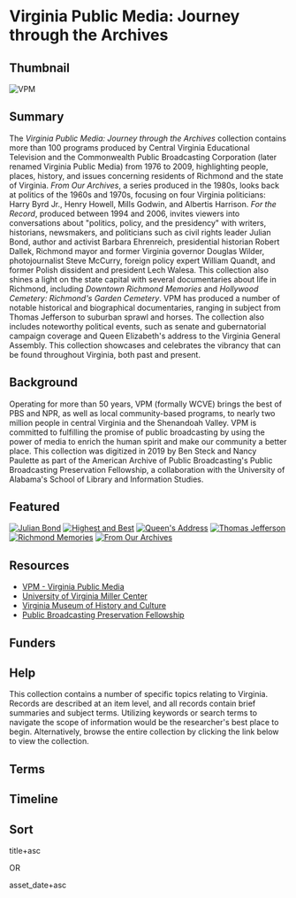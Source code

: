 # Virginia Public Media: Journey through the Archives

## Thumbnail

![VPM](https://s3.amazonaws.com/americanarchive.org/special-collections/vpm.jpg "VPM")

## Summary

The <em>Virginia Public Media: Journey through the Archives</em> collection contains more than 100 programs produced by Central Virginia Educational Television and the Commonwealth Public Broadcasting Corporation (later renamed Virginia Public Media) from 1976 to 2009, highlighting people, places, history, and issues concerning residents of Richmond and the state of Virginia. <em>From Our Archives</em>, a series produced in the 1980s, looks back at politics of the 1960s and 1970s, focusing on four Virginia politicians: Harry Byrd Jr., Henry Howell, Mills Godwin, and Albertis Harrison. <em>For the Record</em>, produced between 1994 and 2006, invites viewers into conversations about "politics, policy, and the presidency" with writers, historians, newsmakers, and politicians such as civil rights leader Julian Bond, author and activist Barbara Ehrenreich, presidential historian Robert Dallek, Richmond mayor and former Virginia governor Douglas Wilder, photojournalist Steve McCurry, foreign policy expert William Quandt, and former Polish dissident and president Lech Walesa. This collection also shines a light on the state capital with several documentaries about life in Richmond, including <em>Downtown Richmond Memories</em> and <em>Hollywood Cemetery: Richmond's Garden Cemetery</em>. VPM has produced a number of notable historical and biographical documentaries, ranging in subject from Thomas Jefferson to suburban sprawl and horses. The collection also includes noteworthy political events, such as senate and gubernatorial campaign coverage and Queen Elizabeth's address to the Virginia General Assembly. This collection showcases and celebrates the vibrancy that can be found throughout Virginia, both past and present.

## Background

Operating for more than 50 years, VPM (formally WCVE) brings the best of PBS and NPR, as well as local community-based programs, to nearly two million people in central Virginia and the Shenandoah Valley. VPM is committed to fulfilling the promise of public broadcasting by using the power of media to enrich the human spirit and make our community a better place. This collection was digitized in 2019 by Ben Steck and Nancy Paulette as part of the American Archive of Public Broadcasting's Public Broadcasting Preservation Fellowship, a collaboration with the University of Alabama's School of Library and Information Studies.

## Featured

[![Julian Bond](https://s3.amazonaws.com/americanarchive.org/special-collections/FRCM0307_SDBA.jpg)](/catalog/cpb-aacip-7191f62c311)
[![Highest and Best](https://s3.amazonaws.com/americanarchive.org/special-collections/HIBE0101_SDBA.jpg)](/catalog/cpb-aacip-d0ba4a47b3b)
[![Queen's Address](https://s3.amazonaws.com/americanarchive.org/special-collections/QUEE0000_SDBA.jpg)](/catalog/cpb-aacip-7930dc39aa3)
[![Thomas Jefferson](https://s3.amazonaws.com/americanarchive.org/special-collections/cpb-aacip_18276caba06.jpg)](/catalog/cpb-aacip-18276caba06)
[![Richmond Memories](https://s3.amazonaws.com/americanarchive.org/special-collections/MRICMA0000_SDPL_2.jpg)](/catalog/cpb-aacip-aa53ef62afb)
[![From Our Archives](https://s3.amazonaws.com/americanarchive.org/special-collections/FROA0101_SDBA.jpg)](/catalog/cpb-aacip-3239d43ccd9)

## Resources
- [VPM - Virginia Public Media](https://vpm.org/)
- [University of Virginia Miller Center](https://millercenter.org/)
- [Virginia Museum of History and Culture](https://www.virginiahistory.org/)
- [Public Broadcasting Preservation Fellowship](https://pbpf.americanarchive.org/)

## Funders

## Help

This collection contains a number of specific topics relating to Virginia. Records are described at an item level, and all records contain brief summaries and subject terms. Utilizing keywords or search terms to navigate the scope of information would be the researcher's best place to begin. Alternatively, browse the entire collection by clicking the link below to view the collection.

## Terms

## Timeline

## Sort

title+asc

OR

asset_date+asc

